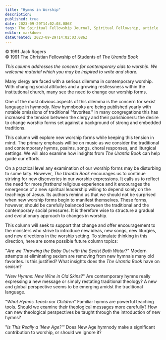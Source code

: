 ```yaml
---
title: "Hymns in Worship"
description: 
published: true
date: 2023-09-29T14:02:03.086Z
tags: The Spiritual Fellowship Journal, Spiritual Fellowship, article
editor: markdown
dateCreated: 2023-09-29T14:02:03.086Z
---
```


<p class="v-card v-sheet theme--light gray lighten-3 px-2">© 1991 Jack Rogers<br>© 1991 The Christian Fellowship of Students of <i>The Urantia Book</i></p>

_This column addresses the concern for contemporary aids to worship. We welcome material which you may be inspired to write and share._

Many clergy are faced with a serious dilemma in contemporary worship. With changing social attitudes and a growing restlessness within the institutional church, many see the need to change our worship forms.

One of the most obvious aspects of this dilemma is the concern for sexist language in hymnody. New hymnbooks are being published yearly with notable omissions of traditional "favorites." In many congregations this has increased the tension between the clergy and their parishioners: the desire to change worship forms set against a background of strong and embedded traditions.

This column will explore new worship forms while keeping this tension in mind. The primary emphasis will be on music as we consider the traditional and contemporary hymns, psalms, songs, choral responses, and liturgical settings. We will also examine how insights from _The Urantia Book_ can help guide our efforts.

On a practical level any examination of our worship forms may be disturbing to some laity. However, _The Urantia Book_ encourages us to continue striving for new discoveries in our worship expressions. It calls us to reflect the need for more _firsthand_ religious experience and it encourages the emergence of a new spiritual leadership willing to depend solely on the teachings of Jesus. Its authors remind us that we should not be surprised when new worship forms begin to manifest themselves. These forms, however, should be carefully balanced between the traditional and the contemporary social pressures. It is therefore wise to structure a gradual and evolutionary approach to changes in worship.

This column will seek to support that change and offer encouragement to the ministers who strive to introduce new ideas, new songs, new liturgies, and new directions in the worship setting. To stimulate thinking in this direction, here are some possible future column topics:

"_Are we Throwing the Baby Out with the Sexist Bath Water?_" Modern attempts at eliminating sexism are removing from new hymnals many old favorites. Is this justified? What insights does the _The Urantia Book_ have on sexism?

"_New Hymns: New Wine in Old Skins?_" Are contemporary hymns really expressing a new message or simply restating traditional theology? A new and global perspective seems to be emerging amidst the traditional language.

"_What Hymns Teach our Children_" Familiar hymns are powerful teaching tools. Should we examine their theological messages more carefully? How can new theological perspectives be taught through the introduction of new hymns?

"_Is This Really a 'New Age?'_” Does New Age hymnody make a significant contribution to worship, or should we ignore it?